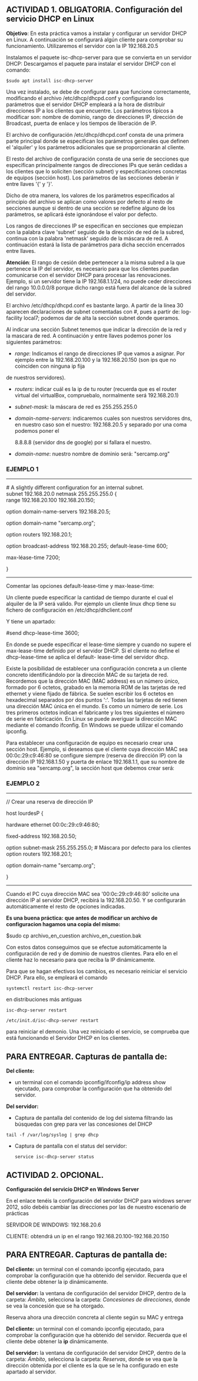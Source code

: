 ﻿## **ACTIVIDAD 1. OBLIGATORIA. Configuración del servicio DHCP en Linux**

**Objetivo**: En esta práctica vamos a instalar y configurar un servidor DHCP en Linux. A continuación se configurará algún cliente para comprobar su funcionamiento. Utilizaremos el servidor con la IP 192.168.20.5

Instalamos el paquete isc-dhcp-server para que se convierta en un servidor DHCP: Descargamos el paquete para instalar el servidor DHCP con el comando:

``$sudo apt install isc-dhcp-server``

Una vez instalado, se debe de configurar para que funcione correctamente, modificando el archivo /etc/dhcp/dhcpd.conf y configurando los parámetros que el servidor DHCP empleará a la hora de distribuir direcciones IP a los clientes que encuentre. Los parámetros típicos a modificar son: nombre de dominio, rango de direcciones IP, dirección de Broadcast, puerta de enlace y los tiempos de liberación de IP.

El archivo de configuración /etc/dhcp/dhcpd.conf consta de una primera parte principal donde se especifican los parámetros generales que definen el 'alquiler' y los parámetros adicionales que se proporcionarán al cliente.

El resto del archivo de configuración consta de una serie de secciones que especifican principalmente rangos de direcciones IPs que serán cedidas a los clientes que lo soliciten (sección subnet) y especificaciones concretas de equipos (sección host). Los parámetros de las secciones deberán ir entre llaves '{' y '}'.

Dicho de otra manera, los valores de los parámetros especificados al principio del archivo se aplican como valores por defecto al resto de secciones aunque si dentro de una sección se redefine alguno de los parámetros, se aplicará éste ignorándose el valor por defecto.

Los rangos de direcciones IP se especifican en secciones que empiezan con la palabra clave 'subnet' seguido de la dirección de red de la subred, continua con la palabra 'netmask' seguido de la máscara de red. A continuación estará la lista de parámetros para dicha sección encerrados entre llaves.

**Atención**: El rango de cesión debe pertenecer a la misma subred a la que pertenece la IP del servidor, es necesario para que los clientes puedan comunicarse con el servidor DHCP para procesar las renovaciones. Ejemplo, si un servidor tiene la IP 192.168.1.1/24, no puede ceder direcciones del rango 10.0.0.0/8 porque dicho rango está fuera del alcance de la subred del servidor.

El  archivo /etc/dhcp/dhcpd.conf  es  bastante  largo. A partir de  la línea  30 aparecen declaraciones de subnet comentadas con #, pues a partir de: log-facility local7; podemos dar de alta la sección subnet donde queramos.

Al indicar una sección Subnet tenemos que indicar la dirección de la red y la mascara de red. A continuación y entre llaves podemos poner los siguientes parámetros:

- *range*: Indicamos el rango de direcciones IP que vamos a asignar. Por ejemplo entre la 192.168.20.100 y la 192.168.20.150 (son ips que no coinciden con ninguna ip fija

de nuestros servidores).

- *routers*: indicar cuál es la ip de tu router (recuerda que es el router virtual del virtualBox, compruebalo, normalmente será 192.168.20.1)
- *subnet-mask*: la máscara de red es 255.255.255.0
- *domain-name-servers*: indicaremos cuales son nuestros servidores dns, en nuestro caso son el nuestro: 192.168.20.5 y separado por una coma podemos poner el

  8\.8.8.8 (servidor dns de google) por si fallara el nuestro.
- *domain-name*: nuestro nombre de dominio será: "sercamp.org"

### EJEMPLO 1

---

\# A slightly different configuration for an internal subnet.   
subnet 192.168.20.0 netmask 255.255.255.0 {  
range 192.168.20.100 192.168.20.150;  

option domain-name-servers 192.168.20.5;

option domain-name "sercamp.org";

option routers 192.168.20.1;

option broadcast-address 192.168.20.255; default-lease-time 600;

max-léase-time 7200;

}

---

Comentar las opciones default-lease-time y max-lease-time:

Un cliente puede especificar la cantidad de tiempo durante el cual el alquiler de la IP será valido.  Por  ejemplo  un  cliente  linux  dhcp  tiene  su  fichero  de  configuración  en /etc/dhcp/dhclient.conf

Y tiene un apartado:

#send dhcp-lease-time 3600;

En donde se puede especificar el lease-time siempre y cuando no supere el max-lease-time definido por el servidor DHCP. Si el cliente no define el dhcp-lease-time se aplica el default- lease-time del servidor dhcp.

Existe la posibilidad de establecer una configuración concreta a un cliente concreto identificándolo por la dirección MAC de su tarjeta de red. Recordemos que la dirección MAC (MAC address) es un número único, formado por 6 octetos, grabado en la memoria ROM de las tarjetas de red ethernet y viene fijado de fábrica. Se suelen escribir los 6 octetos en hexadecimal separados por dos puntos ':'. Todas las tarjetas de red tienen una dirección MAC única en el mundo. Es como un número de serie. Los tres primeros octetos indican el fabricante y los tres siguientes el número de serie en fabricación. En Linux se puede averiguar la dirección MAC mediante el comando ifconfig. En Windows se puede utilizar el comando ipconfig.

Para establecer una configuración de equipo es necesario crear una sección host. Ejemplo, si deseamos que el cliente cuya dirección MAC sea 00:0c:29:c9:46:80 se configure siempre (reserva de dirección IP) con la dirección IP 192.168.1.50 y puerta de enlace 192.168.1.1, que su nombre de dominio sea "sercamp.org", la sección host que debemos crear será:

### EJEMPLO 2

---

// Crear una reserva de dirección IP

host lourdesP {

hardware ethernet 00:0c:29:c9:46:80;

fixed-address 192.168.20.50;

option subnet-mask 255.255.255.0; # Máscara por defecto para los clientes  option routers 192.168.20.1;

option domain-name "sercamp.org";

}

---

Cuando el PC cuya dirección MAC sea '00:0c:29:c9:46:80' solicite una dirección IP al servidor DHCP, recibirá la 192.168.20.50. Y se configurarán automáticamente el resto de opciones indicadas.

**Es una buena práctica: que antes de modificar un archivo de configuracion hagamos una copia del mismo:**

$sudo cp archivo\_en\_cuestion archivo\_en\_cuestion.bak

Con estos datos conseguimos que se efectue automáticamente la configuración de red y de dominio de nuestros clientes. Para ello en el cliente haz lo necesario para que reciba la IP dinámicamente.

Para que se hagan efectivos los cambios, es necesario reiniciar el servicio DHCP. Para ello, se empleará el comando

```
systemctl restart isc-dhcp-server
```

en distribuciones más antiguas

```
isc-dhcp-server restart
```

```
/etc/init.d/isc-dhcp-server restart
```

para reiniciar el demonio. Una vez reiniciado el servicio, se comprueba que está funcionando el Servidor DHCP en los clientes.

## **PARA ENTREGAR. Capturas de pantalla de:**

**Del cliente:**

- un  terminal  con  el  comando  ipconfig/ifconfig/ip  address  show  ejecutado,  para comprobar la configuración que ha obtenido del servidor.

**Del servidor:**

- Captura de pantalla del contenido de log del sistema filtrando las búsquedas con grep para ver las concesiones del DHCP

```
tail -f /var/log/syslog | grep dhcp
```

- Captura de pantalla con el status del servidor:
  ```
  service isc-dhcp-server status
  ```

## **ACTIVIDAD  2. OPCIONAL.**

**Configuración del servicio DHCP en Windows Server**

En el enlace tenéis la configuración del servidor DHCP para windows server 2012, sólo debéis cambiar las direcciones por las de nuestro escenario de prácticas

SERVIDOR DE WINDOWS: 192.168.20.6

CLIENTE: obtendrá un ip en el rango 192.168.20.100-192.168.20.150 

## **PARA ENTREGAR. Capturas de pantalla de:**

**Del cliente:** un terminal con el comando ipconfig ejecutado, para comprobar la configuración que ha obtenido del servidor. Recuerda que el cliente debe obtener la ip dinámicamente.

**Del servidor:** la ventana de configuración del servidor DHCP, dentro de la carpeta: *Ámbito*, selecciona la carpeta: *Concesiones de direcciones*, donde se vea la concesión que se ha otorgado.

Reserva ahora una dirección concreta al cliente según su MAC y entrega

**Del cliente:** un terminal con el comando ipconfig ejecutado, para comprobar la configuración que ha obtenido del servidor. Recuerda que el cliente debe obtener la **ip** dinámicamente.

**Del servidor:** la ventana de configuración del servidor DHCP, dentro de la carpeta: *Ámbito*, selecciona la carpeta: *Reservas*, donde se vea que la dirección obtenida por el cliente es la que se le ha configurado en este apartado al servidor.


